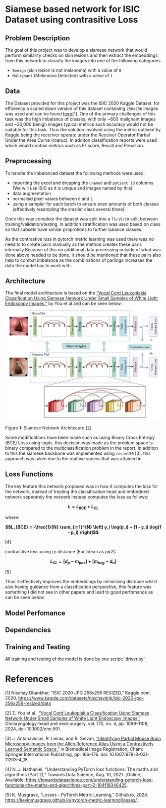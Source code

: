 # Siamese based network for ISIC Dataset using contrasitive Loss

## Problem Description
The goal of this project was to develop a siamese network that would perform similarity checks on skin lesions and then extract the embeddings from this network to classify the images into one of the following categories

- `Benign` (skin lesion is not melanoma) with a value of `0`
- `Malignant` (Melanoma Detected) with a value of `1`

## Data
The Dataset provided for this project was the ISIC 2020 Kaggle Dataset. for efficiency a scaled down version of this dataset containing `256x256` images was used and can be found [here](https://www.kaggle.com/datasets/nischaydnk/isic-2020-jpg-256x256-resized/data)[1]. One of the primary challenges of this task was the high imbalance of classes, with only ~600 malignant images and ~30,000 benign images typical metrics such accuracy would not be suitable for this task. Thus the solution involved using the metric outlined by Kaggle being the receriver operate under the Receiver Operator Partial Under the Area Curve (roaruc). In additon classification reports were used which would contain metrics such as F1 score, Recall and Precision.

## Preprocessing
To handle the imbalanced dataset the following methods were used:
- importing the excel and dropping the `unamed` and `patient id` columns (We will use ISIC as it is unique and images named by this)
- data augmentation
- normalisd pixel values between `0` and `1`
- using a sampler for each batch to ensure even amounts of both classes (effectively resampling the smaller class several times).

Once this was complete the dataset was split into a `75/15/10` split between training/validation/testing. In addition stratification was used based on class so that subsets have similar proprotions to further balance classes.

As the contrastive loss in pytorch metric learning was used there was no need to to create pairs manually as the method creates these paris internally.Because of this no additional data processing outside of what was done above needed to be done. It should be mentioned that these pairs also help to combat imbalance as the combinations of pariings increases the data the model has to work with.

## Architecture
The final model architecture is based on the [“Vocal Cord Leukoplakia Classification Using Siamese Network Under Small Samples of White Light Endoscopy Images,”](https://aao-hnsfjournals.onlinelibrary.wiley.com/doi/abs/10.1002/ohn.591) by You et al and can be seen below:
![Siamese Model Architecture](./images/MODELARCHITECTURE.jpg) 


Figure 1: Siamese Netowrk Architecure [2]

Some modifications have been made such as using Binary Cross Entropy (BCE) Loss using logits. this decision was made as the problem space is binary compared to the multiclassification problem in the report. In additon to this the siamese backbone was implemented using `resnet50` [3]. this approach was taken due to the realtive sucess that was attained in 

## Loss Functions
The key feature this network proposed was in how it computes the loss for the network, instead of treating the classification head and embedded network seperately the network instead computes the loss as follows:


**$$L = L_{BCE} + L_{CL}$$**

where:

**$$L_{BCE} = -\frac{1}{N} \sum_{i=1}^{N} \left[ y_i \log(p_i) + (1 - y_i) \log(1 - p_i) \right]$$** 

[4]


contrasitive loss using `Lp` distance (Euclidean as p=2):

**$$ L_{CL} = [d_p - m_{pos}] + [m_{neg} - d_n] $$**


[5]


Thus it effectively improves the embeddings by minimising distnace whilst also having guidance from a classification perspective, this feature was something I did not see in other papers and lead to good perfomance as can be seen below.

## Model Perfomance

## Dependencies

## Training and Testing
All training and testing of the model is done by one script: 'driver.py'



# References

[1]
Nischay Dhankhar, “ISIC 2020 JPG 256x256 RESIZED,” Kaggle.com, 2020. https://www.kaggle.com/datasets/nischaydnk/isic-2020-jpg-256x256-resized/data

[2]
Z. You et al., [“Vocal Cord Leukoplakia Classification Using Siamese Network Under Small Samples of White Light Endoscopy Images,”](https://aao-hnsfjournals.onlinelibrary.wiley.com/doi/abs/10.1002/ohn.591) Otolaryngology-head and neck surgery, vol. 170, no. 4, pp. 1099–1108, 2024, doi: 10.1002/ohn.591.

[3]
J. Antanavicius, R. Leiras, and R. Selvan, [“Identifying Partial Mouse Brain Microscopy Images from the Allen Reference Atlas Using a Contrastively Learned Semantic Space,”]() in Biomedical Image Registration, Cham: Springer International Publishing, pp. 166–176. doi: 10.1007/978-3-031-11203-4_18.

[4]
N. J. Nathaniel, "Understanding PyTorch loss functions: The maths and algorithms (Part 2)," Towards Data Science, Aug. 10, 2021. [Online]. Available: https://towardsdatascience.com/understanding-pytorch-loss-functions-the-maths-and-algorithms-part-2-104f19346425.

[5] K. Musgrave, “Losses - PyTorch Metric Learning,” Github.io, 2024. https://kevinmusgrave.github.io/pytorch-metric-learning/losses/.


